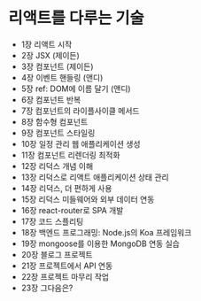 # 리액트를 다루는 기술

- 1장 리액트 시작 
- 2장 JSX (제이든) 
- 3장 컴포넌트 (제이든) 
- 4장 이벤트 핸들링 (앤디) 
- 5장 ref: DOM에 이름 달기 (앤디) 
- 6장 컴포넌트 반복 
- 7장 컴포넌트의 라이플사이클 메서드 
- 8장 함수형 컴포넌트 
- 9장 컴포넌트 스타일링 
- 10장 일정 관리 웹 애플리케이션 생성 
- 11장 컴포넌트 리렌더링 최적화 
- 12장 리덕스 개념 이해 
- 13장 리덕스로 리액트 애플리케이션 상태 관리 
- 14장 리덕스, 더 편하게 사용 
- 15장 리덕스 미들웨어와 외부 데이터 연동 
- 16장 react-router로 SPA 개발 
- 17장 코드 스플리팅 
- 18장 백엔드 프로그래밍: Node.js의 Koa 프레임워크 
- 19장 mongoose를 이용한 MongoDB 연동 실습 
- 20장 블로그 프로젝트 
- 21장 프로젝트에서 API 연동 
- 22장 프로젝트 마무리 작업 
- 23장 그다음은? 